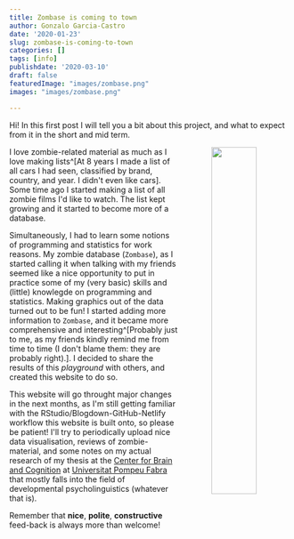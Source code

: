 ```yaml
---
title: Zombase is coming to town
author: Gonzalo Garcia-Castro
date: '2020-01-23'
slug: zombase-is-coming-to-town
categories: []
tags: [info]
publishdate: '2020-03-10'
draft: false
featuredImage: "images/zombase.png"
images: "images/zombase.png"

---
```


Hi! In this first post I will tell you a bit about this project, and what to expect from it in the short and mid term.

<center><img src="/images/zombase.png" width="40%" style="float:right" margin="40px"></center>

I love zombie-related material as much as I love making lists^[At 8 years I made a list of all cars I had seen, classified by brand, country, and year. I didn't even like cars]. Some time ago I started making a list of all zombie films I'd like to watch. The list kept growing and it started to become more of a database.

Simultaneously, I had to learn some notions of programming and statistics for work reasons. My zombie database (`Zombase`), as I started calling it when talking with my friends seemed like a nice opportunity to put in practice some of my (very basic) skills and (little) knowlegde on programming and statistics. Making graphics out of the data turned out to be fun! I started adding more information to `Zombase`, and it became more comprehensive and interesting^[Probably just to me, as my friends kindly remind me from time to time (I don't blame them: they are probably right).]. I decided to share the results of this *playground* with others, and created this website to do so.

This website will go throught major changes in the next months, as I'm still getting familiar with the RStudio/Blogdown-GitHub-Netlify workflow this website is built onto, so please be patient! I'll try to periodically upload nice data visualisation, reviews of zombie-material, and some notes on my actual research of my thesis at the [Center for Brain and Cognition](http://www.upf.edu/cbc) at [Universitat Pompeu Fabra](http://www.upf.edu) that mostly falls into the field of developmental psycholinguistics (whatever that is).

Remember that **nice**, **polite**, **constructive** feed-back is always more than welcome!
